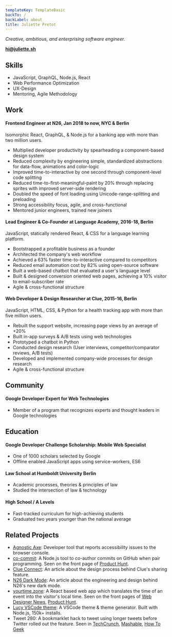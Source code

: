 ```yaml
---
templateKey: TemplateBasic
backTo: /
backLabel: about
title: Juliette Pretot
---
```


_Creative, ambitious, and enterprising software engineer._

**hi@juliette.sh**

## Skills

- JavaScript, GraphQL, Node.js, React
- Web Performance Optimization
- UX-Design
- Mentoring, Agile Methodology

## Work

#### Frontend Engineer at N26, Jan 2018 to now, NYC & Berlin

Isomorphic React, GraphQL, & Node.js for a banking app with more than two million users.

- Multiplied developer productivity by spearheading a component-based design system
- Reduced complexity by engineering simple, standardized abstractions for data-flow, animations and color-logic
- Improved time-to-interactive by one second through component-level code splitting
- Reduced time-to-first-meaningful-paint by 20% through replacing sprites with improved server-side rendering
- Doubled the speed of font loading using Unicode-range-splitting and preloading
- Strong accessibility focus, agile, and cross-functional
- Mentored junior engineers, trained new joiners

#### Lead Engineer & Co-Founder at Language Academy, 2016-18, Berlin

JavaScript, statically rendered React, & CSS for a language learning platform.

- Bootstrapped a profitable business as a founder
- Architected the company's web workflow
- Achieved a 63% faster time-to-interactive compared to competitors
- Reduced email automation cost by 82% using open-source software
- Built a web-based chatbot that evaluated a user's language level
- Built & designed conversion oriented web pages, achieving a 10% visitor to email-subscriber rate
- Agile & cross-functional structure

#### Web Developer & Design Researcher at Clue, 2015-16, Berlin

JavaScript, HTML, CSS, & Python for a health tracking app with more than five million users.

- Rebuilt the support website, increasing page views by an average of +20%
- Built in-app surveys & A/B tests using web technologies
- Prototyped a chatbot in Python
- Conducted design research (User interviews, competitor/comparator reviews, A/B tests)
- Developed and implemented company-wide processes for design research
- Agile & cross-functional structure

## Community

#### Google Developer Expert for Web Technologies

- Member of a program that recognizes experts and thought leaders in Google technologies

## Education

#### Google Developer Challenge Scholarship: Mobile Web Specialist

- One of 1000 scholars selected by Google
- Offline enabled JavaScript apps using service-workers, ES6

#### Law School at Humboldt University Berlin

- Academic processes, theories & principles of law
- Studied the intersection of law & technology

#### High School / A Levels

- Fast-tracked curriculum for high-achieving students
- Graduated two years younger than the national average

## Related Projects

- [Agnostic Axe](https://github.com/juliettepretot/npx-co-commit): Developer tool that reports accessibility issues to the browser console.
- [co-commit](https://github.com/juliettepretot/npx-co-commit): A Node.js tool to co-author commits on GitHub when pair programming. Seen on the front page of [Product Hunt](https://www.producthunt.com/posts/co-commit).
- [Clue Connect](https://www.behance.net/gallery/58479525/Clue-Connect): An article about the design process behind Clue's sharing feature.
- [N26 Dark Mode](https://medium.com/insiden26/building-the-n26-dark-mode-2fc18c2ccdd5): An article about the engineering and design behind N26's new dark mode.
- [yourtime.zone](https://yourtime.zone/): A React based web app which translates the time of an event into the visitor's local time. Seen on the front pages of [Web Designer News](http://www.webdesignernews.com/?s=yourtime.zone), [Product Hunt](https://www.producthunt.com/posts/yourtime-zone).
- [Lucy VSCode theme](https://github.com/juliettepretot/lucy-vscode-theme): A VSCode theme & theme generator. Built with Node.js, 150k+ installs.
- Tweet 280: A bookmarklet hack to tweet using longer tweets before Twitter rolled out the feature. Seen in [TechCrunch](https://techcrunch.com/gallery/how-to-enable-280-characters-on-twitter-right-now/slide/1/), [Mashable](http://mashable.com/2017/09/27/how-to-give-yourself-280-character-tweets/#ZpUyt3xR5EqU), [How To Geek](https://www.howtogeek.com/327555/how-to-get-twitters-new-280-character-limit-now/)
